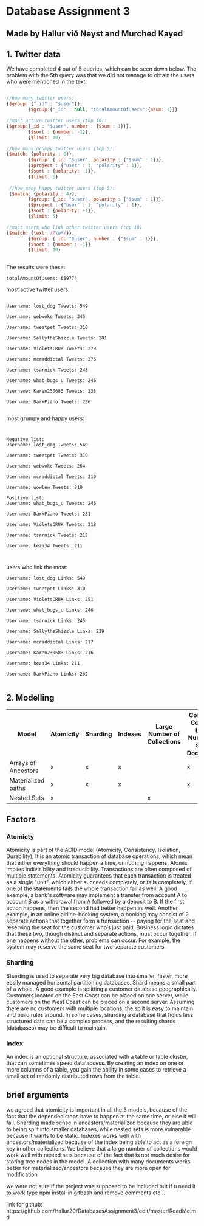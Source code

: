 <h1>Database Assignment 3</h1>
<h2>Made by Hallur við Neyst and Murched Kayed</h2>
<h2>1. Twitter data</h2>
<p>We have completed 4 out of 5 queries, which can be seen down below. The problem with the 5th query was that we did not manage to
 obtain the users who were mentioned in the text. 
</p>

```javascript

//how many twitter users:
{$group: {"_id" : "$user"}},
        {$group:{"_id" : null, "totalAmountOfUsers":{$sum: 1}}}

//most active twitter users (top 10):
{$group:{_id : "$user", number : {$sum : 1}}},
        {$sort : {number: -1}},
        {$limit: 10}

//how many grumpy twitter users (top 5):
{$match: {polarity : 0}},
        {$group: {_id: "$user", polarity : {"$sum" : 1}}},
        {$project : {"user" : 1, "polarity" : 1}},
        {$sort : {polarity: -1}},
        {$limit: 5}
        
 //how many happy twitter users (top 5):
 {$match: {polarity : 4}},
        {$group: {_id: "$user", polarity : {"$sum" : 1}}},
        {$project : {"user" : 1, "polarity" : 1}},
        {$sort : {polarity: -1}},
        {$limit: 5}

//most users who link other twitter users (top 10)
{$match: {text: /@\w*/}},
        {$group: {_id: "$user", number : {"$sum" : 1}}},
        {$sort : {number : -1}},
        {$limit: 10}
        
```

The results were these:

<pre><code>totalAmountOfUsers: 659774</code></pre>
<p>most active twitter users:</p>
 <pre><code>
Username: lost_dog Tweets: 549<br>
Username: webwoke Tweets: 345<br>
Username: tweetpet Tweets: 310<br>
Username: SallytheShizzle Tweets: 281<br>
Username: VioletsCRUK Tweets: 279<br>
Username: mcraddictal Tweets: 276<br>
Username: tsarnick Tweets: 248<br>
Username: what_bugs_u Tweets: 246<br>
Username: Karen230683 Tweets: 238<br>
Username: DarkPiano Tweets: 236
 </code></pre>

<p>most grumpy and happy users:</p>
<pre><code>
<p>Negative list:
Username: lost_dog Tweets: 549<br>
Username: tweetpet Tweets: 310<br>
Username: webwoke Tweets: 264<br>
Username: mcraddictal Tweets: 210<br>
Username: wowlew Tweets: 210<br>
Positive list:
Username: what_bugs_u Tweets: 246<br>
Username: DarkPiano Tweets: 231<br>
Username: VioletsCRUK Tweets: 218<br>
Username: tsarnick Tweets: 212<br>
Username: keza34 Tweets: 211</p>
</code></pre>
<p>users who link the most:</p>
 <code><pre>
Username: lost_dog Links: 549<br>
Username: tweetpet Links: 310<br>
Username: VioletsCRUK Links: 251<br>
Username: what_bugs_u Links: 246<br>
Username: tsarnick Links: 245<br>
Username: SallytheShizzle Links: 229<br>
Username: mcraddictal Links: 217<br>
Username: Karen230683 Links: 216<br>
Username: keza34 Links: 211<br>
Username: DarkPiano Links: 202
  </code></pre>
<h2>2. Modelling</h2>
<table>
  <tr>
    <th>Model</th>
    <th>Atomicity</th>
    <th>Sharding</th> 
    <th>Indexes</th>
    <th>Large Number of Collections</th>
    <th>Collection Contains Large Number of Small Documents</th>
          </tr>
 <tr>
    <td>Arrays of Ancestors</td>
    <td>x</td> 
    <td>x</td>
         <td>x</td>
         <td></td>
         <td>x</td>

  </tr>
  <tr>
   <td>Materialized paths</td>
    <td>x</td> 
    <td>x</td>
          <td>x</td>
          <td></td>
          <td>x</td>
      
  </tr>
          <tr>
    <td>Nested Sets</td>
    <td>x</td> 
    <td></td>
                  <td></td>
                  <td>x</td>
                  <td></td>

  </tr>
  </tr>
</table>
<h2>Factors</h2>
 <h3>Atomicty</h3>
<p>Atomicity is part of the ACID model (Atomicity, Consistency, Isolation, Durability), It is an atomic transaction of database operations, which mean that either everything should happen a time, or nothing happens. Atomic implies indivisibility and irreducibility.
Transactions are often composed of multiple statements. Atomicity guarantees that each transaction is treated as a single "unit", which either succeeds completely, or fails completely, if one of the statements fails the whole transaction fail as well.
A good example, a bank's software may implement a transfer from account A to account B as a withdrawal from A followed by a deposit to B. If the first action happens, then the second had better happen as well.
Another example, in an online airline-booking system, a booking may consist of 2 separate actions that together form a transaction -- paying for the seat and reserving the seat for the customer who’s just paid. Business logic dictates that these two, though distinct and separate actions, must occur together. If one happens without the other, problems can occur. For example, the system may reserve the same seat for two separate customers.</p>
<h3>Sharding</h3>
<p>Sharding is used to separate very big database into smaller, faster, more easily managed horizontal partitioning databases. Shard means a small part of a whole.
A good example is splitting a customer database geographically. Customers located on the East Coast can be placed on one server, while customers on the West Coast can be placed on a second server. Assuming there are no customers with multiple locations, the split is easy to maintain and build rules around.
In some cases, sharding a database that holds less structured data can be a complex process, and the resulting shards (databases) may be difficult to maintain.</p>
<h3>Index</h3>
<p>An index is an optional structure, associated with a table or table cluster, that can sometimes speed data access. By creating an index on one or more columns of a table, you gain the ability in some cases to retrieve a small set of randomly distributed rows from the table.</p>



<h2>brief arguments</h2>
<p>we agreed that atomicity is important in all the 3 models, because of the fact that the depended steps have to happen at the same time, or else it will fail. Sharding made sense in ancestors/materialized because they are able to being split into smaller databases, while nested sets is more vulnarable because it wants to be static. Indexes works well with ancestors/materialized because of the index being able to act as a foreign key in other collections. We believe that a large number of collections would work well with nested sets because of the fact that is not much desire for storing tree nodes in the model. A collection with many documents works better for materialized/ancestors because they are more open for modification </p>

<p>we were not sure if the project was supposed to be included but if u need it to work type npm install in gitbash and remove comments etc...</p>

<p>link for github: https://github.com/Hallur20/DatabasesAssignment3/edit/master/ReadMe.md</p>

